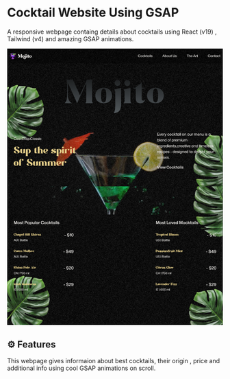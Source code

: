 # Cocktail Website Using GSAP

A responsive webpage containg details about cocktails using React (v19) , Tailwind (v4) and amazing GSAP animations.

![Demo](./cocktail.png)

## ⚙️ Features

This webpage gives informaion about best cocktails, their origin , price and additional info using cool GSAP animations on scroll.

